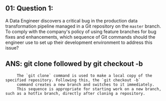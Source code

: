 ## 01: Question 1:
A Data Engineer discovers a critical bug in the production data transformation pipeline managed in a Git repository on the `master` branch.
To comply with the company's policy of using feature branches for bug fixes and enhancements, 
which sequence of Git commands should the engineer use to set up their development environment to address this issue?

## ANS: git clone followed by  git checkout -b 
         The `git clone` command is used to make a local copy of the specified repository. Following this, the `git checkout -b` 
         command creates a new branch and switches to it immediately.
         This sequence is appropriate for starting work on a new branch, such as a hotfix branch, directly after cloning a repository.
            

